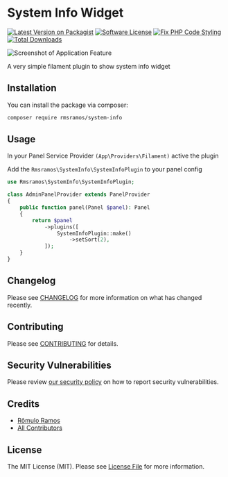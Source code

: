 # System Info Widget

[![Latest Version on Packagist](https://img.shields.io/packagist/v/rmsramos/system-info.svg?style=flat-square)](https://packagist.org/packages/rmsramos/system-info)
[![Software License](https://img.shields.io/badge/license-MIT-brightgreen.svg)](LICENSE.md)
[![Fix PHP Code Styling](https://github.com/rmsramos/system-info/actions/workflows/fix-php-code-style-issues.yml/badge.svg)](https://github.com/rmsramos/system-info/actions/workflows/fix-php-code-style-issues.yml)
[![Total Downloads](https://img.shields.io/packagist/dt/rmsramos/system-info.svg?style=flat-square)](https://packagist.org/packages/rmsramos/system-info/stats)

![Screenshot of Application Feature](https://raw.githubusercontent.com/rmsramos/system-info/main/arts/cover.png)

A very simple filament plugin to show system info widget

## Installation

You can install the package via composer:

```bash
composer require rmsramos/system-info
```

## Usage

In your Panel Service Provider `(App\Providers\Filament)` active the plugin

Add the `Rmsramos\SystemInfo\SystemInfoPlugin` to your panel config

```php
use Rmsramos\SystemInfo\SystemInfoPlugin;

class AdminPanelProvider extends PanelProvider
{
    public function panel(Panel $panel): Panel
    {
        return $panel
            ->plugins([
                SystemInfoPlugin::make()
                    ->setSort(2),
            ]);
    }
}

```

## Changelog

Please see [CHANGELOG](CHANGELOG.md) for more information on what has changed recently.

## Contributing

Please see [CONTRIBUTING](.github/CONTRIBUTING.md) for details.

## Security Vulnerabilities

Please review [our security policy](../../security/policy) on how to report security vulnerabilities.

## Credits

-   [Rômulo Ramos](https://github.com/rmsramos)
-   [All Contributors](../../contributors)

## License

The MIT License (MIT). Please see [License File](LICENSE.md) for more information.
